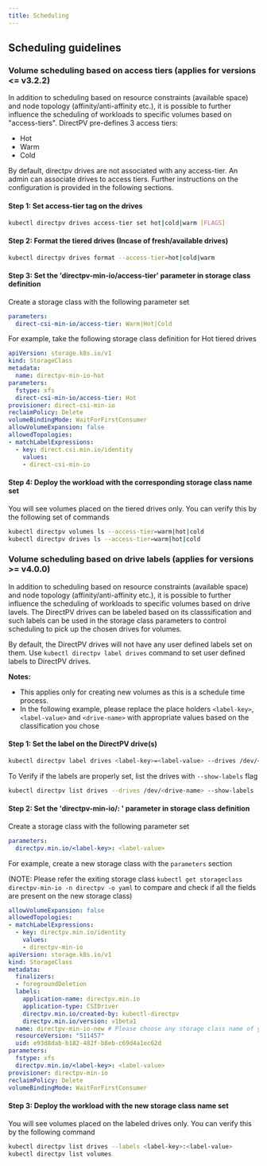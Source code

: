 ```yaml
---
title: Scheduling
---
```


Scheduling guidelines
-------------

### Volume scheduling based on access tiers (applies for versions <= v3.2.2)

In addition to scheduling based on resource constraints (available space) and node topology (affinity/anti-affinity etc.), it is possible to further influence the scheduling of workloads to specific volumes based on "access-tiers". DirectPV pre-defines 3 access tiers:

- Hot
- Warm
- Cold

By default, directpv drives are not associated with any access-tier. An admin can associate drives to access tiers. Further instructions on the configuration is provided in the following sections.

#### Step 1: Set access-tier tag on the drives

```sh
kubectl directpv drives access-tier set hot|cold|warm [FLAGS]
```

#### Step 2: Format the tiered drives (Incase of fresh/available drives)

```sh
kubectl directpv drives format --access-tier=hot|cold|warm
```

#### Step 3: Set the 'directpv-min-io/access-tier' parameter in storage class definition

Create a storage class with the following parameter set

```yaml
parameters:
  direct-csi-min-io/access-tier: Warm|Hot|Cold
```

For example, take the following storage class definition for Hot tiered drives

```yaml
apiVersion: storage.k8s.io/v1
kind: StorageClass
metadata:
  name: directpv-min-io-hot
parameters:
  fstype: xfs
  direct-csi-min-io/access-tier: Hot
provisioner: direct-csi-min-io
reclaimPolicy: Delete
volumeBindingMode: WaitForFirstConsumer
allowVolumeExpansion: false
allowedTopologies:
- matchLabelExpressions:
  - key: direct.csi.min.io/identity
    values:
    - direct-csi-min-io
```

#### Step 4: Deploy the workload with the corresponding storage class name set

You will see volumes placed on the tiered drives only. You can verify this by the following set of commands

```sh
kubectl directpv volumes ls --access-tier=warm|hot|cold
kubectl directpv drives ls --access-tier=warm|hot|cold
```

### Volume scheduling based on drive labels (applies for versions >= v4.0.0)

In addition to scheduling based on resource constraints (available space) and node topology (affinity/anti-affinity etc.), it is possible to further influence the scheduling of workloads to specific volumes based on drive lavels. The DirectPV drives can be labeled based on its classsification and such labels can be used in the storage class parameters to control scheduling to pick up the chosen drives for volumes. 

By default, the DirectPV drives will not have any user defined labels set on them. Use `kubectl directpv label drives` command to set user defined labels to DirectPV drives.

**Notes:**

- This applies only for creating new volumes as this is a schedule time process.
- In the following example, please replace the place holders `<label-key>`,`<label-value>` and `<drive-name>` with appropriate values based on the classification you chose

#### Step 1: Set the label on the DirectPV drive(s)

```sh
kubectl directpv label drives <label-key>=<label-value> --drives /dev/<drive-name>
```

To Verify if the labels are properly set, list the drives with `--show-labels` flag

```sh
kubectl directpv list drives --drives /dev/<drive-name> --show-labels
```

#### Step 2: Set the 'directpv-min-io/<label-key>: <label-value>' parameter in storage class definition

Create a storage class with the following parameter set

```yaml
parameters:
  directpv.min.io/<label-key>: <label-value>
```

For example, create a new storage class with the `parameters` section

(NOTE: Please refer the exiting storage class `kubectl get storageclass directpv-min-io -n directpv -o yaml` to compare and check if all the fields are present on the new storage class)

```yaml
allowVolumeExpansion: false
allowedTopologies:
- matchLabelExpressions:
  - key: directpv.min.io/identity
    values:
    - directpv-min-io
apiVersion: storage.k8s.io/v1
kind: StorageClass
metadata:
  finalizers:
  - foregroundDeletion
  labels:
    application-name: directpv.min.io
    application-type: CSIDriver
    directpv.min.io/created-by: kubectl-directpv
    directpv.min.io/version: v1beta1
  name: directpv-min-io-new # Please choose any storage class name of your choice
  resourceVersion: "511457"
  uid: e93d8dab-b182-482f-b8eb-c69d4a1ec62d
parameters:
  fstype: xfs
  directpv.min.io/<label-key>: <label-value>
provisioner: directpv-min-io
reclaimPolicy: Delete
volumeBindingMode: WaitForFirstConsumer
```

#### Step 3: Deploy the workload with the new storage class name set

You will see volumes placed on the labeled drives only. You can verify this by the following command

```sh
kubectl directpv list drives --labels <label-key>:<label-value>
kubectl directpv list volumes
```

